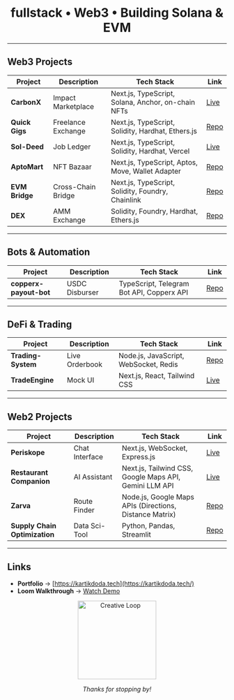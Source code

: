 <div align="center">

# fullstack • Web3 • Building Solana & EVM

</div>

---

## Web3 Projects

| Project       | Description      | Tech Stack                                           | Link                                                  |
| ------------- | ---------------- | --------------------------------------------------- | ----------------------------------------------------- |
| **CarbonX**   | Impact Marketplace | Next.js, TypeScript, Solana, Anchor, on-chain NFTs   | [Live](https://canbonx.vercel.app/)                  |
| **Quick Gigs**| Freelance Exchange | Next.js, TypeScript, Solidity, Hardhat, Ethers.js    | [Repo](https://github.com/dodaa08/Quick-gigs)        |
| **Sol-Deed**  | Job Ledger        | Next.js, TypeScript, Solidity, Hardhat, Vercel       | [Live](https://sol-deed.vercel.app/)                 |
| **AptoMart**  | NFT Bazaar        | Next.js, TypeScript, Aptos, Move, Wallet Adapter     | [Repo](https://github.com/dodaa08/AptoMart)          |
| **EVM Bridge**| Cross-Chain Bridge| Next.js, TypeScript, Solidity, Foundry, Chainlink    | [Repo](https://github.com/dodaa08/Evm_-_Bridge)      |
| **DEX**       | AMM Exchange      | Solidity, Foundry, Hardhat, Ethers.js                | [Repo](https://github.com/dodaa08/DEX)               |

---

## Bots & Automation

| Project              | Description     | Tech Stack                                  | Link                                                  |
| -------------------- | --------------- | ------------------------------------------ | ----------------------------------------------------- |
| **copperx-payout-bot** | USDC Disburser  | TypeScript, Telegram Bot API, Copperx API  | [Repo](https://github.com/dodaa08/copperx-payout-bot) |

---

## DeFi & Trading

| Project         | Description     | Tech Stack                                  | Link                                                  |
| --------------- | --------------- | ------------------------------------------ | ----------------------------------------------------- |
| **Trading-System** | Live Orderbook  | Node.js, JavaScript, WebSocket, Redis       | [Repo](https://github.com/dodaa08/Trading-System)     |
| **TradeEngine** | Mock UI         | Next.js, React, Tailwind CSS                | [Live](https://tradeengine.vercel.app/)              |

---

## Web2 Projects

| Project                | Description     | Tech Stack                                                | Link                                                         |
| ---------------------- | --------------- | -------------------------------------------------------- | ------------------------------------------------------------ |
| **Periskope**          | Chat Interface  | Next.js, WebSocket, Express.js                            | [Live](https://periskope-2nd-attempt.vercel.app/)            |
| **Restaurant Companion** | AI Assistant    | Next.js, Tailwind CSS, Google Maps API, Gemini LLM API     | [Live](https://zoto-codecircuit-a4yg.vercel.app/)            |
| **Zarva**              | Route Finder    | Node.js, Google Maps APIs (Directions, Distance Matrix)   | [Repo](https://github.com/dodaa08/Zarva)                     |
| **Supply Chain Optimization** | Data Sci-Tool  | Python, Pandas, Streamlit                                  | [Repo](https://github.com/dodaa08/Supply-chain-optimization) |

---

## Links 
- **Portfolio** → [https://kartikdoda.tech](https://kartikdoda.tech/)  
- **Loom Walkthrough** → [Watch Demo](https://www.loom.com/share/f5a0d6f151fd41c3af77b8be19c86e98)
  
<div align="center">
  <img src="https://media.giphy.com/media/iicDrNGWxHmDrIni6j/giphy.gif" alt="Creative Loop" width="180" />
  <p><i>Thanks for stopping by! </i></p>
</div>



